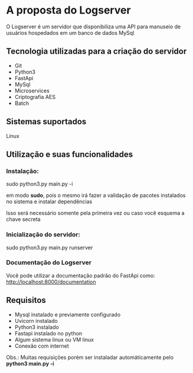 <h1>A proposta do Logserver</h1>
<p>O Logserver é um servidor que disponibiliza uma API para manuseio de usuários hospedados em um banco de dados MySql </p>
  
 <h2>Tecnologia utilizadas para a criação do servidor</h2>
 <ul>
   <li>Git</li>
   <li>Python3</li>
   <li>FastApi</li>
   <li>MySql</li>
  <li>Microservices</li>
  <li>Criptografia AES</li>
   <li>Batch</li>

  </ul>
  
  <h2>Sistemas suportados</h2>
  <p>Linux</p>
  
  <h2>Utilização e suas funcionalidades</h2>
<p><h3>Instalação:</h3>

<span class="emphasized">sudo python3.py main.py -i</span> 

em modo <strong>sudo</strong>, pois o mesmo irá fazer a validação de pacotes instalados no sistema e instalar dependências</p>
Isso será necessário somente pela primeira vez ou caso você esquema a chave secreta

<h3>Inicialização do servidor:</h3>
<span class="emphasized">sudo python3.py main.py runserver</span> 

<h3>Documentação do Logserver</h3>
<p>Você pode utilizar a documentação padrão do FastApi como:

 <span class="emphasized">  
   <a href="http://localhost:8000/documentation)">http://localhost:8000/documentation</a>
  </span>

  

</p>


<h2>Requisitos</h2>
<ul>
<li>Mysql instalado e previamente configurado</li>
  <li>Uvicorn instalado</li>
<li>Python3 instalado</li>
<li>Fastapi instalado no python</li>
<li>Algum sistema linux ou VM linux</li>
<li>Conexão com internet</li>
</ul>
<p>Obs.: Muitas requisições porém ser instaladar automáticamente pelo <strong>python3 main.py -i</strong></p>
